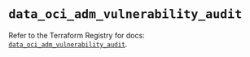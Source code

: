 # `data_oci_adm_vulnerability_audit`

Refer to the Terraform Registry for docs: [`data_oci_adm_vulnerability_audit`](https://registry.terraform.io/providers/oracle/oci/6.37.0/docs/data-sources/adm_vulnerability_audit).
